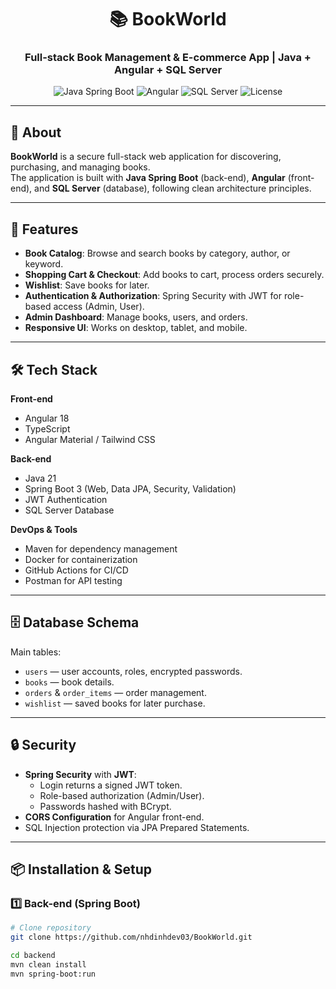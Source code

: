 <h1 align="center">📚 BookWorld</h1>
<h3 align="center">Full-stack Book Management & E-commerce App | Java + Angular + SQL Server</h3>

<p align="center">
  <img src="https://img.shields.io/badge/Java-SpringBoot-blue" alt="Java Spring Boot" />
  <img src="https://img.shields.io/badge/Angular-18-red" alt="Angular" />
  <img src="https://img.shields.io/badge/Database-SQL%20Server-lightgrey" alt="SQL Server" />
  <img src="https://img.shields.io/github/license/nhdinhdev03/BookWorld" alt="License" />
</p>

---

## 📌 About

**BookWorld** is a secure full-stack web application for discovering, purchasing, and managing books.  
The application is built with **Java Spring Boot** (back-end), **Angular** (front-end), and **SQL Server** (database), following clean architecture principles.

---

## 🚀 Features

- **Book Catalog**: Browse and search books by category, author, or keyword.
- **Shopping Cart & Checkout**: Add books to cart, process orders securely.
- **Wishlist**: Save books for later.
- **Authentication & Authorization**: Spring Security with JWT for role-based access (Admin, User).
- **Admin Dashboard**: Manage books, users, and orders.
- **Responsive UI**: Works on desktop, tablet, and mobile.

---

## 🛠 Tech Stack

**Front-end**  
- Angular 18  
- TypeScript  
- Angular Material / Tailwind CSS  

**Back-end**  
- Java 21  
- Spring Boot 3 (Web, Data JPA, Security, Validation)  
- JWT Authentication  
- SQL Server Database  

**DevOps & Tools**  
- Maven for dependency management  
- Docker for containerization  
- GitHub Actions for CI/CD  
- Postman for API testing  

---

## 🗄 Database Schema

Main tables:
- `users` — user accounts, roles, encrypted passwords.
- `books` — book details.
- `orders` & `order_items` — order management.
- `wishlist` — saved books for later purchase.

---

## 🔒 Security

- **Spring Security** with **JWT**:
  - Login returns a signed JWT token.
  - Role-based authorization (Admin/User).
  - Passwords hashed with BCrypt.
- **CORS Configuration** for Angular front-end.
- SQL Injection protection via JPA Prepared Statements.

---

## 📦 Installation & Setup

### 1️⃣ Back-end (Spring Boot)
```bash
# Clone repository
git clone https://github.com/nhdinhdev03/BookWorld.git

cd backend
mvn clean install
mvn spring-boot:run
